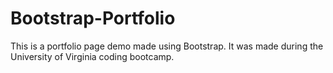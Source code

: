 # Bootstrap-Portfolio

This is a portfolio page demo made using Bootstrap. It was made during the University of Virginia coding bootcamp.

